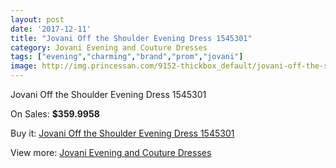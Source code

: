 ```yaml
---
layout: post
date: '2017-12-11'
title: "Jovani Off the Shoulder Evening Dress 1545301"
category: Jovani Evening and Couture Dresses
tags: ["evening","charming","brand","prom","jovani"]
image: http://img.princessan.com/9152-thickbox_default/jovani-off-the-shoulder-evening-dress-1545301.jpg
---
```

Jovani Off the Shoulder Evening Dress 1545301

On Sales: **$359.9958**
<a href="https://www.princessan.com/en/jovani-evening-and-couture-dresses/4016-jovani-off-the-shoulder-evening-dress-1545301.html"><amp-img layout="responsive" width="600" height="600" src="//img.princessan.com/9152-thickbox_default/jovani-off-the-shoulder-evening-dress-1545301.jpg" alt="Jovani Off the Shoulder Evening Dress 1545301 0" /></a>
<a href="https://www.princessan.com/en/jovani-evening-and-couture-dresses/4016-jovani-off-the-shoulder-evening-dress-1545301.html"><amp-img layout="responsive" width="600" height="600" src="//img.princessan.com/9153-thickbox_default/jovani-off-the-shoulder-evening-dress-1545301.jpg" alt="Jovani Off the Shoulder Evening Dress 1545301 1" /></a>

Buy it: [Jovani Off the Shoulder Evening Dress 1545301](https://www.princessan.com/en/jovani-evening-and-couture-dresses/4016-jovani-off-the-shoulder-evening-dress-1545301.html "Jovani Off the Shoulder Evening Dress 1545301")

View more: [Jovani Evening and Couture Dresses](https://www.princessan.com/en/27-jovani-evening-and-couture-dresses "Jovani Evening and Couture Dresses")